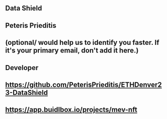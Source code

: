 ## Data Shield

## Peteris Prieditis

## <Used Email in Buidlbox> (optional/ would help us to identify you faster. If it's your primary email, don't add it here.)

## Developer

## https://github.com/PeterisPrieditis/ETHDenver23-DataShield

## https://app.buidlbox.io/projects/mev-nft

## <ANY LINKS TO YOUR SOCIALS THAT YOU WANT PEOPLE TO SEE WHO MIGHT COME ACROSS YOUR SUBMISSION IN THE FUTURE>

